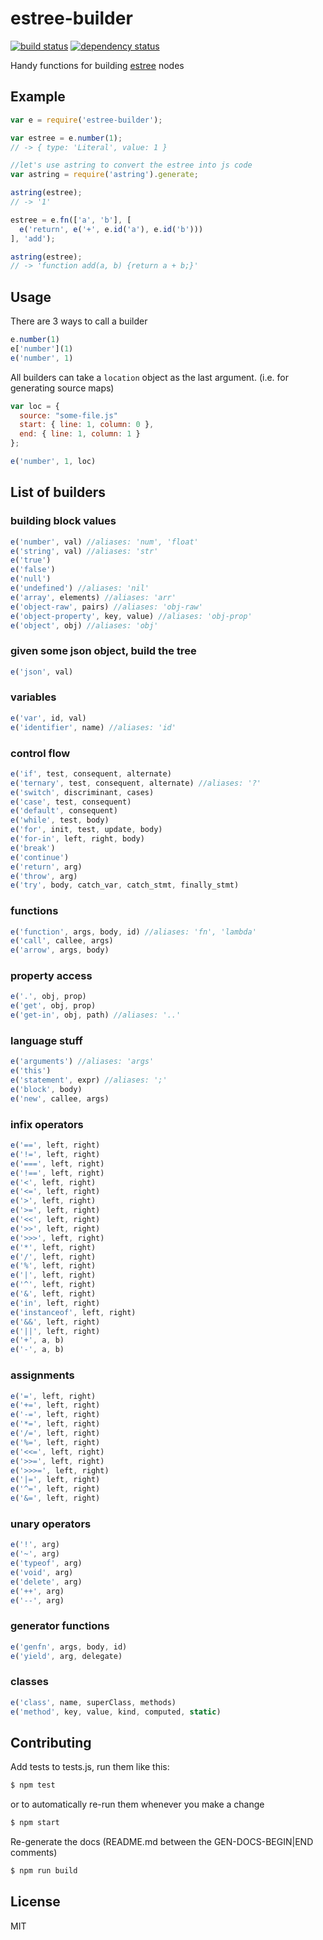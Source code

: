# estree-builder

[![build status](https://secure.travis-ci.org/smallhelm/estree-builder.svg)](https://travis-ci.org/smallhelm/estree-builder)
[![dependency status](https://david-dm.org/smallhelm/estree-builder.svg)](https://david-dm.org/smallhelm/estree-builder)

Handy functions for building [estree](https://github.com/estree/estree/blob/master/spec.md) nodes

## Example

```js
var e = require('estree-builder');

var estree = e.number(1);
// -> { type: 'Literal', value: 1 }

//let's use astring to convert the estree into js code
var astring = require('astring').generate;

astring(estree);
// -> '1'

estree = e.fn(['a', 'b'], [
  e('return', e('+', e.id('a'), e.id('b')))
], 'add');

astring(estree);
// -> 'function add(a, b) {return a + b;}'
```

## Usage
There are 3 ways to call a builder
```js
e.number(1)
e['number'](1)
e('number', 1)
```
All builders can take a `location` object as the last argument. (i.e. for generating source maps)
```js
var loc = {
  source: "some-file.js"
  start: { line: 1, column: 0 },
  end: { line: 1, column: 1 }
};

e('number', 1, loc)
```

## List of builders

[//]: # (GEN-DOCS-BEGIN)

### building block values

```js
e('number', val) //aliases: 'num', 'float'
e('string', val) //aliases: 'str'
e('true')
e('false')
e('null')
e('undefined') //aliases: 'nil'
e('array', elements) //aliases: 'arr'
e('object-raw', pairs) //aliases: 'obj-raw'
e('object-property', key, value) //aliases: 'obj-prop'
e('object', obj) //aliases: 'obj'
```

### given some json object, build the tree

```js
e('json', val)
```

### variables

```js
e('var', id, val)
e('identifier', name) //aliases: 'id'
```

### control flow

```js
e('if', test, consequent, alternate)
e('ternary', test, consequent, alternate) //aliases: '?'
e('switch', discriminant, cases)
e('case', test, consequent)
e('default', consequent)
e('while', test, body)
e('for', init, test, update, body)
e('for-in', left, right, body)
e('break')
e('continue')
e('return', arg)
e('throw', arg)
e('try', body, catch_var, catch_stmt, finally_stmt)
```

### functions

```js
e('function', args, body, id) //aliases: 'fn', 'lambda'
e('call', callee, args)
e('arrow', args, body)
```

### property access

```js
e('.', obj, prop)
e('get', obj, prop)
e('get-in', obj, path) //aliases: '..'
```

### language stuff

```js
e('arguments') //aliases: 'args'
e('this')
e('statement', expr) //aliases: ';'
e('block', body)
e('new', callee, args)
```

### infix operators

```js
e('==', left, right)
e('!=', left, right)
e('===', left, right)
e('!==', left, right)
e('<', left, right)
e('<=', left, right)
e('>', left, right)
e('>=', left, right)
e('<<', left, right)
e('>>', left, right)
e('>>>', left, right)
e('*', left, right)
e('/', left, right)
e('%', left, right)
e('|', left, right)
e('^', left, right)
e('&', left, right)
e('in', left, right)
e('instanceof', left, right)
e('&&', left, right)
e('||', left, right)
e('+', a, b)
e('-', a, b)
```

### assignments

```js
e('=', left, right)
e('+=', left, right)
e('-=', left, right)
e('*=', left, right)
e('/=', left, right)
e('%=', left, right)
e('<<=', left, right)
e('>>=', left, right)
e('>>>=', left, right)
e('|=', left, right)
e('^=', left, right)
e('&=', left, right)
```

### unary operators

```js
e('!', arg)
e('~', arg)
e('typeof', arg)
e('void', arg)
e('delete', arg)
e('++', arg)
e('--', arg)
```

### generator functions

```js
e('genfn', args, body, id)
e('yield', arg, delegate)
```

### classes

```js
e('class', name, superClass, methods)
e('method', key, value, kind, computed, static)
```

[//]: # (GEN-DOCS-END)

## Contributing

Add tests to tests.js, run them like this:
```sh
$ npm test
```
or to automatically re-run them whenever you make a change
```sh
$ npm start
```

Re-generate the docs (README.md between the GEN-DOCS-BEGIN|END comments)
```sh
$ npm run build
```

## License
MIT
